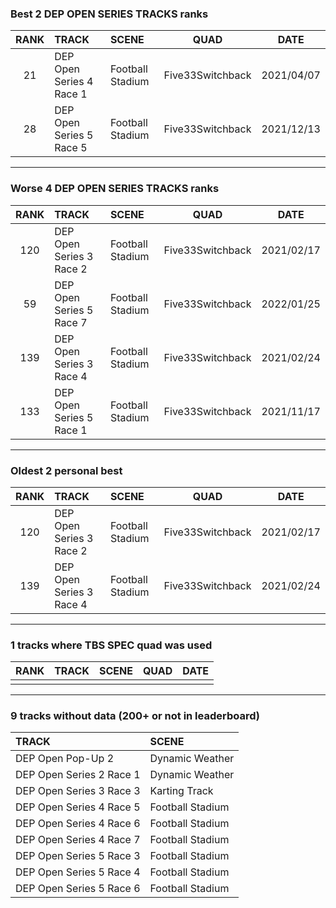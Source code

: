 ### Best 2 DEP OPEN SERIES TRACKS ranks
|RANK|TRACK|SCENE|QUAD|DATE|
|:---:|:---|:---|:---:|:---:|
|21|DEP Open Series 4 Race 1|Football Stadium|Five33Switchback|2021/04/07|
|28|DEP Open Series 5 Race 5|Football Stadium|Five33Switchback|2021/12/13|
---
### Worse 4 DEP OPEN SERIES TRACKS ranks
|RANK|TRACK|SCENE|QUAD|DATE|
|:---:|:---|:---|:---:|:---:|
|120|DEP Open Series 3 Race 2|Football Stadium|Five33Switchback|2021/02/17|
|59|DEP Open Series 5 Race 7|Football Stadium|Five33Switchback|2022/01/25|
|139|DEP Open Series 3 Race 4|Football Stadium|Five33Switchback|2021/02/24|
|133|DEP Open Series 5 Race 1|Football Stadium|Five33Switchback|2021/11/17|
---
### Oldest 2 personal best
|RANK|TRACK|SCENE|QUAD|DATE|
|:---:|:---|:---|:---:|:---:|
|120|DEP Open Series 3 Race 2|Football Stadium|Five33Switchback|2021/02/17|
|139|DEP Open Series 3 Race 4|Football Stadium|Five33Switchback|2021/02/24|
---
### 1 tracks where TBS SPEC quad was used
|RANK|TRACK|SCENE|QUAD|DATE|
|:---:|:---|:---|:---:|:---:|
||||||
---
### 9 tracks without data (200+ or not in leaderboard)
|TRACK|SCENE|
|:---|:---|
|DEP Open Pop-Up 2|Dynamic Weather|
|DEP Open Series 2 Race 1|Dynamic Weather|
|DEP Open Series 3 Race 3|Karting Track|
|DEP Open Series 4 Race 5|Football Stadium|
|DEP Open Series 4 Race 6|Football Stadium|
|DEP Open Series 4 Race 7|Football Stadium|
|DEP Open Series 5 Race 3|Football Stadium|
|DEP Open Series 5 Race 4|Football Stadium|
|DEP Open Series 5 Race 6|Football Stadium|
